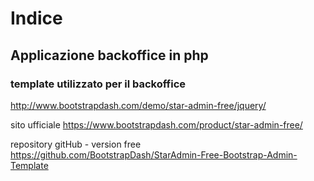 # Indice

## Applicazione backoffice in php

### template utilizzato per il backoffice

http://www.bootstrapdash.com/demo/star-admin-free/jquery/

sito ufficiale
https://www.bootstrapdash.com/product/star-admin-free/

repository gitHub - version free
https://github.com/BootstrapDash/StarAdmin-Free-Bootstrap-Admin-Template